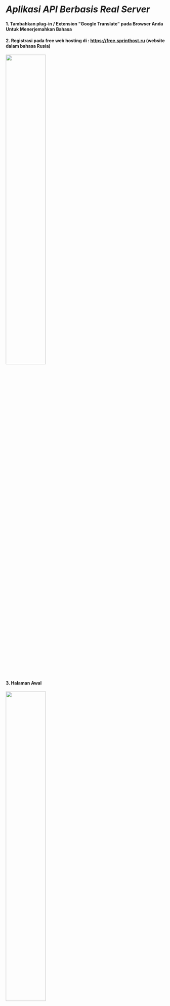 # _Aplikasi API Berbasis Real Server_

#### 1. Tambahkan plug-in / Extension "Google Translate" pada Browser Anda Untuk Menerjemahkan Bahasa
#### 2. Registrasi pada free web hosting di : https://free.sprinthost.ru (website dalam bahasa Rusia)

<img src="https://github.com/Rifkyyandi/Pemrograman-Berorientasi-Object-Lanjutan/assets/122662185/6d1bdd66-013d-4c28-8c68-7d3579058951" width=50% height=50%>

#### 3. Halaman Awal
<img src="https://github.com/Rifkyyandi/Pemrograman-Berorientasi-Object-Lanjutan/assets/122662185/2493cb28-812f-444d-9602-7270cbcd9987" width=50% height=50%>

#### 4. Mendapatkan Alamat Situs Anda : 
##### A. Pilih Halaman Situs
<img src="https://github.com/Rifkyyandi/Pemrograman-Berorientasi-Object-Lanjutan/assets/122662185/606d2fd6-4011-45a9-8014-484cdfd5c3d8" width=50% height=50%>

##### B. Buka Situs Saya
<img src="https://github.com/Rifkyyandi/Pemrograman-Berorientasi-Object-Lanjutan/assets/122662185/b8e075b8-42e5-4b70-88df-c5867c762505" width=50% height=50%>

#### 5. Membuat Database : 
##### A. Pilih Halaman Database
<img src="https://github.com/Rifkyyandi/Pemrograman-Berorientasi-Object-Lanjutan/assets/122662185/b9792a4b-ffca-4805-8c65-c61efec37807" width=50% height=50%>

##### B. Buka Manage Database 
<img src="https://github.com/Rifkyyandi/Pemrograman-Berorientasi-Object-Lanjutan/assets/122662185/83fb6fc9-15b6-41c4-86e6-18a048b12124" width=50% height=50%>

##### C. Creat Database 
<img src="https://github.com/Rifkyyandi/Pemrograman-Berorientasi-Object-Lanjutan/assets/122662185/ea432039-95f9-4e46-ac72-9a77ce3cf028" width=50% height=50%>

#### 6. Import File By PhpMyAdmin
##### A. Pilih Halaman Database
<img src="https://github.com/Rifkyyandi/Pemrograman-Berorientasi-Object-Lanjutan/assets/122662185/b9792a4b-ffca-4805-8c65-c61efec37807" width=50% height=50%>

##### B. Buka Login To PhpMyAdmin
<img src="https://github.com/Rifkyyandi/Pemrograman-Berorientasi-Object-Lanjutan/assets/122662185/b83d6247-7499-432e-9d1b-5a3a7bf3b56f" width=50% height=50%>

##### C. Creat New Table By Import File [File : Mahasiswa.sql]
<img src="https://github.com/Rifkyyandi/Pemrograman-Berorientasi-Object-Lanjutan/assets/122662185/af3bc0ef-eb96-4d18-bd9e-d50c48ec375f" width=50% height=50%>

#### 7. Manager File Directory
##### A. Pilih Halaman File Manager 
<img src="https://github.com/Rifkyyandi/Pemrograman-Berorientasi-Object-Lanjutan/assets/122662185/fb70ec1d-2bd9-430e-aea4-e23ac4d41874" width=50% height=50%>

##### B. Pilih Alamat Site Pada DropBox
<img src="https://github.com/Rifkyyandi/Pemrograman-Berorientasi-Object-Lanjutan/assets/122662185/766771ed-bdd7-4efd-8ac9-a314050b1b59" width=50% height=50%>

##### C. Creat New Folder [Folder : appakademik]
<img src="https://github.com/Rifkyyandi/Pemrograman-Berorientasi-Object-Lanjutan/assets/122662185/21200248-6048-43cd-9ddb-2f3ed06f5f7b" width=50% height=50%>

##### D. Buka Folder appakademik
<img src="https://github.com/Rifkyyandi/Pemrograman-Berorientasi-Object-Lanjutan/assets/122662185/602439f9-530d-4f0c-a420-a7bd54a02ce1" width=50% height=50%>

##### E. Upload File Dari folder c:/xampp/htdocs/appakademik
<img src="https://github.com/Rifkyyandi/Pemrograman-Berorientasi-Object-Lanjutan/assets/122662185/ad293c0f-19f8-40b4-9991-9bfb7caf359a" width=50% height=50%>

#### 8. Testing By Postman
##### A. Testing GET - Memunculkan Semua Data Mahasiswa 
<img src="https://github.com/Rifkyyandi/Pemrograman-Berorientasi-Object-Lanjutan/assets/122662185/284e615e-3a04-49a6-a2c8-22ca3b28273a" width=50% height=50%>

##### B. Testing GET - Memunculkan Semua Data Mahasiswa By NIM
<img src="https://github.com/Rifkyyandi/Pemrograman-Berorientasi-Object-Lanjutan/assets/122662185/ddbe68f4-84f9-40dd-927c-b4b94f6fa92c" width=50% height=50%>

##### C. Testing POST - Update Data Mahasiswa
<img src="https://github.com/Rifkyyandi/Pemrograman-Berorientasi-Object-Lanjutan/assets/122662185/e58bb7a9-4cfd-47be-989b-332fec826802" width=50% height=50%>

##### D. Testing Put - Menghapus Isi Tabel Mahasiswa By Nim
<img src="https://github.com/Rifkyyandi/Pemrograman-Berorientasi-Object-Lanjutan/assets/122662185/de50fd4a-d431-4bcd-bd94-8ab79846eeeb" width=50% height=50%>

##### E. Testing Del - Menghapus Tabel Mahasiswa By Nim
<img src="https://github.com/Rifkyyandi/Pemrograman-Berorientasi-Object-Lanjutan/assets/122662185/a7f72384-d557-46ea-b158-d25f5461b028" width=50% height=50%>
